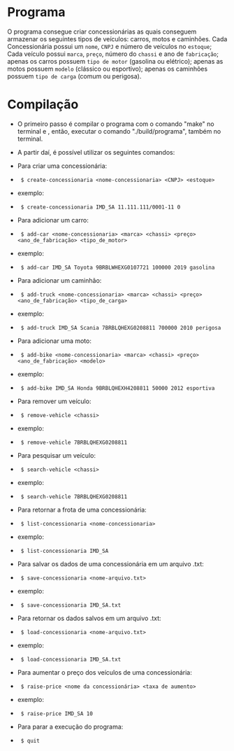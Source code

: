 
# Programa

O programa consegue criar concessionárias as quais conseguem armazenar os seguintes tipos de veículos: carros, motos e caminhões. Cada Concessionária possui um `nome`, `CNPJ` e número de veículos no `estoque`; Cada veículo possui `marca`, `preço`, número do `chassi` e ano de `fabricação`; apenas os carros possuem `tipo de motor` (gasolina ou elétrico); apenas as motos possuem  `modelo` (clássico ou esportivo); apenas os caminhões possuem `tipo de carga` (comum ou perigosa).


# Compilação  

* O primeiro passo é compilar o programa com o comando "make" no terminal e , então, executar o comando "./build/programa", também no terminal.
* A partir daí, é possível utilizar os seguintes comandos:
  
* Para criar uma concessionária:
*      $ create-concessionaria <nome-concessionaria> <CNPJ> <estoque>
*  exemplo:
*      $ create-concessionaria IMD_SA 11.111.111/0001-11 0
  
* Para adicionar um carro:
*      $ add-car <nome-concessionaria> <marca> <chassi> <preço> <ano_de_fabricação> <tipo_de_motor>
*  exemplo:
*      $ add-car IMD_SA Toyota 9BRBLWHEXG0107721 100000 2019 gasolina
* Para adicionar um caminhão:
*      $ add-truck <nome-concessionaria> <marca> <chassi> <preço> <ano_de_fabricação> <tipo_de_carga>
*  exemplo:
*      $ add-truck IMD_SA Scania 7BRBLQHEXG0208811 700000 2010 perigosa
* Para adicionar uma moto:
*      $ add-bike <nome-concessionaria> <marca> <chassi> <preço> <ano_de_fabricação> <modelo>
*  exemplo:
*      $ add-bike IMD_SA Honda 9BRBLQHEXH4208811 50000 2012 esportiva
* Para remover um veículo:
*      $ remove-vehicle <chassi>
*  exemplo:
*      $ remove-vehicle 7BRBLQHEXG0208811
* Para pesquisar um veículo:
*      $ search-vehicle <chassi>
*  exemplo:
*      $ search-vehicle 7BRBLQHEXG0208811
* Para retornar a frota de uma concessionária:
*      $ list-concessionaria <nome-concessionaria>
*  exemplo:
*      $ list-concessionaria IMD_SA
* Para salvar os dados de uma concessionária em um arquivo .txt:
*      $ save-concessionaria <nome-arquivo.txt>
*  exemplo:
*      $ save-concessionaria IMD_SA.txt
* Para retornar os dados salvos em um arquivo .txt:
*      $ load-concessionaria <nome-arquivo.txt>
*  exemplo:
*      $ load-concessionaria IMD_SA.txt
*  Para aumentar o preço dos veículos de uma concessionária:
*      $ raise-price <nome da concessionária> <taxa de aumento>
*  exemplo:
*      $ raise-price IMD_SA 10
* Para parar a execução do programa:
*      $ quit
